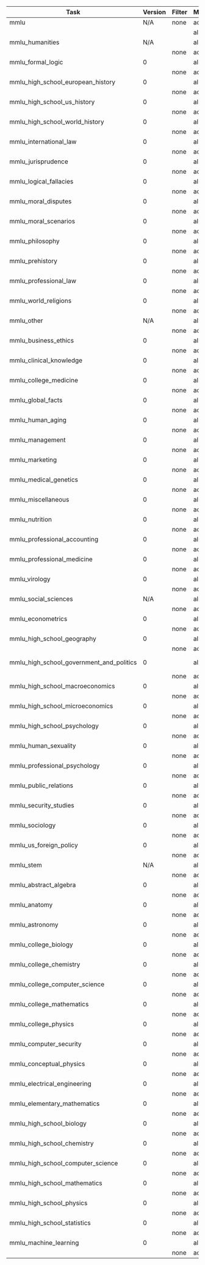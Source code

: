 |                  Task                  |Version|Filter|Metric|                 Value                 |   |            Stderr             |
|----------------------------------------|-------|------|------|---------------------------------------|---|-------------------------------|
|mmlu                                    |N/A    |none  |acc   |                                 0.5745|±  |np.float64(0.1287999886693372) |
|                                        |       |      |alias |mmlu                                   |   |                               |
|mmlu_humanities                         |N/A    |      |alias | - humanities                          |   |                               |
|                                        |       |none  |acc   |0.5222                                 |±  |np.float64(0.14163661737024522)|
|mmlu_formal_logic                       |      0|      |alias |  - formal_logic                       |   |                               |
|                                        |       |none  |acc   |0.3333                                 |±  |           0.042163702135578350|
|mmlu_high_school_european_history       |      0|      |alias |  - high_school_european_history       |   |                               |
|                                        |       |none  |acc   |0.7212                                 |±  |           0.035014387062967810|
|mmlu_high_school_us_history             |      0|      |alias |  - high_school_us_history             |   |                               |
|                                        |       |none  |acc   |0.7598                                 |±  |           0.029983733055913610|
|mmlu_high_school_world_history          |      0|      |alias |  - high_school_world_history          |   |                               |
|                                        |       |none  |acc   |0.7553                                 |±  |           0.027985699387036416|
|mmlu_international_law                  |      0|      |alias |  - international_law                  |   |                               |
|                                        |       |none  |acc   |0.7769                                 |±  |           0.038007544752287320|
|mmlu_jurisprudence                      |      0|      |alias |  - jurisprudence                      |   |                               |
|                                        |       |none  |acc   |0.7130                                 |±  |           0.043733130409147614|
|mmlu_logical_fallacies                  |      0|      |alias |  - logical_fallacies                  |   |                               |
|                                        |       |none  |acc   |0.7485                                 |±  |           0.034089978868575290|
|mmlu_moral_disputes                     |      0|      |alias |  - moral_disputes                     |   |                               |
|                                        |       |none  |acc   |0.6561                                 |±  |           0.025574123786546648|
|mmlu_moral_scenarios                    |      0|      |alias |  - moral_scenarios                    |   |                               |
|                                        |       |none  |acc   |0.2402                                 |±  |           0.014288343803925302|
|mmlu_philosophy                         |      0|      |alias |  - philosophy                         |   |                               |
|                                        |       |none  |acc   |0.6817                                 |±  |           0.026457225067811030|
|mmlu_prehistory                         |      0|      |alias |  - prehistory                         |   |                               |
|                                        |       |none  |acc   |0.6914                                 |±  |           0.025702640260603753|
|mmlu_professional_law                   |      0|      |alias |  - professional_law                   |   |                               |
|                                        |       |none  |acc   |0.4263                                 |±  |           0.012630884771599696|
|mmlu_world_religions                    |      0|      |alias |  - world_religions                    |   |                               |
|                                        |       |none  |acc   |0.8012                                 |±  |           0.030611116557432530|
|mmlu_other                              |N/A    |      |alias | - other                               |   |                               |
|                                        |       |none  |acc   |0.6547                                 |±  |np.float64(0.10113334887485301)|
|mmlu_business_ethics                    |      0|      |alias |  - business_ethics                    |   |                               |
|                                        |       |none  |acc   |0.5700                                 |±  |           0.049756985195624284|
|mmlu_clinical_knowledge                 |      0|      |alias |  - clinical_knowledge                 |   |                               |
|                                        |       |none  |acc   |0.6642                                 |±  |           0.029067220146644820|
|mmlu_college_medicine                   |      0|      |alias |  - college_medicine                   |   |                               |
|                                        |       |none  |acc   |0.5838                                 |±  |           0.037585177754049480|
|mmlu_global_facts                       |      0|      |alias |  - global_facts                       |   |                               |
|                                        |       |none  |acc   |0.3700                                 |±  |           0.048523658709391000|
|mmlu_human_aging                        |      0|      |alias |  - human_aging                        |   |                               |
|                                        |       |none  |acc   |0.6368                                 |±  |           0.032277904428505000|
|mmlu_management                         |      0|      |alias |  - management                         |   |                               |
|                                        |       |none  |acc   |0.7282                                 |±  |           0.044052680241409216|
|mmlu_marketing                          |      0|      |alias |  - marketing                          |   |                               |
|                                        |       |none  |acc   |0.8590                                 |±  |           0.022801382534597535|
|mmlu_medical_genetics                   |      0|      |alias |  - medical_genetics                   |   |                               |
|                                        |       |none  |acc   |0.7000                                 |±  |           0.046056618647183814|
|mmlu_miscellaneous                      |      0|      |alias |  - miscellaneous                      |   |                               |
|                                        |       |none  |acc   |0.7637                                 |±  |           0.015190473717037495|
|mmlu_nutrition                          |      0|      |alias |  - nutrition                          |   |                               |
|                                        |       |none  |acc   |0.6895                                 |±  |           0.026493033225145894|
|mmlu_professional_accounting            |      0|      |alias |  - professional_accounting            |   |                               |
|                                        |       |none  |acc   |0.4539                                 |±  |           0.029700453247291480|
|mmlu_professional_medicine              |      0|      |alias |  - professional_medicine              |   |                               |
|                                        |       |none  |acc   |0.5699                                 |±  |           0.030074971917302875|
|mmlu_virology                           |      0|      |alias |  - virology                           |   |                               |
|                                        |       |none  |acc   |0.5000                                 |±  |           0.038924947208076140|
|mmlu_social_sciences                    |N/A    |      |alias | - social_sciences                     |   |                               |
|                                        |       |none  |acc   |0.6737                                 |±  |np.float64(0.09747987791748208)|
|mmlu_econometrics                       |      0|      |alias |  - econometrics                       |   |                               |
|                                        |       |none  |acc   |0.4298                                 |±  |           0.046570472605949640|
|mmlu_high_school_geography              |      0|      |alias |  - high_school_geography              |   |                               |
|                                        |       |none  |acc   |0.7172                                 |±  |           0.032087795587867520|
|mmlu_high_school_government_and_politics|      0|      |alias |  - high_school_government_and_politics|   |                               |
|                                        |       |none  |acc   |0.8135                                 |±  |           0.028112091210117474|
|mmlu_high_school_macroeconomics         |      0|      |alias |  - high_school_macroeconomics         |   |                               |
|                                        |       |none  |acc   |0.5128                                 |±  |           0.025342671293807257|
|mmlu_high_school_microeconomics         |      0|      |alias |  - high_school_microeconomics         |   |                               |
|                                        |       |none  |acc   |0.6555                                 |±  |           0.030868682604121630|
|mmlu_high_school_psychology             |      0|      |alias |  - high_school_psychology             |   |                               |
|                                        |       |none  |acc   |0.7578                                 |±  |           0.018368176306598620|
|mmlu_human_sexuality                    |      0|      |alias |  - human_sexuality                    |   |                               |
|                                        |       |none  |acc   |0.7252                                 |±  |           0.039153454088478350|
|mmlu_professional_psychology            |      0|      |alias |  - professional_psychology            |   |                               |
|                                        |       |none  |acc   |0.5964                                 |±  |           0.019848280168401147|
|mmlu_public_relations                   |      0|      |alias |  - public_relations                   |   |                               |
|                                        |       |none  |acc   |0.6818                                 |±  |           0.044612721759105080|
|mmlu_security_studies                   |      0|      |alias |  - security_studies                   |   |                               |
|                                        |       |none  |acc   |0.7224                                 |±  |           0.028666857790274648|
|mmlu_sociology                          |      0|      |alias |  - sociology                          |   |                               |
|                                        |       |none  |acc   |0.8010                                 |±  |           0.028231365092758406|
|mmlu_us_foreign_policy                  |      0|      |alias |  - us_foreign_policy                  |   |                               |
|                                        |       |none  |acc   |0.8300                                 |±  |           0.037752516806863710|
|mmlu_stem                               |N/A    |      |alias | - stem                                |   |                               |
|                                        |       |none  |acc   |0.4767                                 |±  |np.float64(0.099457584929017)  |
|mmlu_abstract_algebra                   |      0|      |alias |  - abstract_algebra                   |   |                               |
|                                        |       |none  |acc   |0.3300                                 |±  |           0.047258156262526060|
|mmlu_anatomy                            |      0|      |alias |  - anatomy                            |   |                               |
|                                        |       |none  |acc   |0.6148                                 |±  |           0.042039210401562783|
|mmlu_astronomy                          |      0|      |alias |  - astronomy                          |   |                               |
|                                        |       |none  |acc   |0.6184                                 |±  |           0.039531733777491940|
|mmlu_college_biology                    |      0|      |alias |  - college_biology                    |   |                               |
|                                        |       |none  |acc   |0.6875                                 |±  |           0.038760854559127644|
|mmlu_college_chemistry                  |      0|      |alias |  - college_chemistry                  |   |                               |
|                                        |       |none  |acc   |0.3600                                 |±  |           0.048241815132442176|
|mmlu_college_computer_science           |      0|      |alias |  - college_computer_science           |   |                               |
|                                        |       |none  |acc   |0.5300                                 |±  |           0.050161355804659190|
|mmlu_college_mathematics                |      0|      |alias |  - college_mathematics                |   |                               |
|                                        |       |none  |acc   |0.3800                                 |±  |           0.048783173121456344|
|mmlu_college_physics                    |      0|      |alias |  - college_physics                    |   |                               |
|                                        |       |none  |acc   |0.4216                                 |±  |           0.049135952012744975|
|mmlu_computer_security                  |      0|      |alias |  - computer_security                  |   |                               |
|                                        |       |none  |acc   |0.7000                                 |±  |           0.046056618647183814|
|mmlu_conceptual_physics                 |      0|      |alias |  - conceptual_physics                 |   |                               |
|                                        |       |none  |acc   |0.5149                                 |±  |           0.032671518489247770|
|mmlu_electrical_engineering             |      0|      |alias |  - electrical_engineering             |   |                               |
|                                        |       |none  |acc   |0.5931                                 |±  |           0.040937939812662370|
|mmlu_elementary_mathematics             |      0|      |alias |  - elementary_mathematics             |   |                               |
|                                        |       |none  |acc   |0.4153                                 |±  |           0.025379524910778408|
|mmlu_high_school_biology                |      0|      |alias |  - high_school_biology                |   |                               |
|                                        |       |none  |acc   |0.4742                                 |±  |           0.028406095057653320|
|mmlu_high_school_chemistry              |      0|      |alias |  - high_school_chemistry              |   |                               |
|                                        |       |none  |acc   |0.4631                                 |±  |           0.035083705204426656|
|mmlu_high_school_computer_science       |      0|      |alias |  - high_school_computer_science       |   |                               |
|                                        |       |none  |acc   |0.5800                                 |±  |           0.049604496374885836|
|mmlu_high_school_mathematics            |      0|      |alias |  - high_school_mathematics            |   |                               |
|                                        |       |none  |acc   |0.3370                                 |±  |           0.028820884666253260|
|mmlu_high_school_physics                |      0|      |alias |  - high_school_physics                |   |                               |
|                                        |       |none  |acc   |0.3510                                 |±  |           0.038969819642573750|
|mmlu_high_school_statistics             |      0|      |alias |  - high_school_statistics             |   |                               |
|                                        |       |none  |acc   |0.4352                                 |±  |           0.033812000056435254|
|mmlu_machine_learning                   |      0|      |alias |  - machine_learning                   |   |                               |
|                                        |       |none  |acc   |0.4732                                 |±  |           0.047389751192741546|
